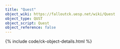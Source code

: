```yaml
---
title: "Quest"
object_wiki: https://falloutck.uesp.net/wiki/Quest
object_type: QUST
object_script: Quest
object_reference: false
---
```


{% include code/ck-object-details.html %}
